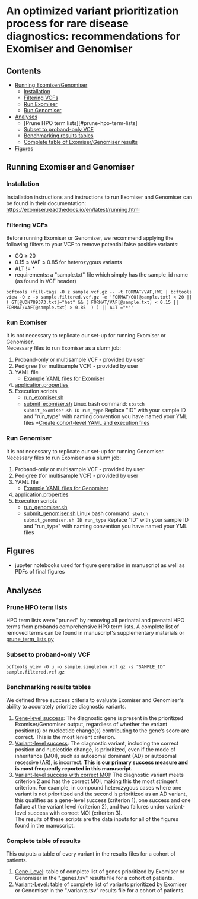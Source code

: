 # An optimized variant prioritization process for rare disease diagnostics: recommendations for Exomiser and Genomiser
## Contents
- [Running Exomiser/Genomiser](#running-Exomiser-and-Genomiser)
    - [Installation](#installation)
    - [Filtering VCFs](#filtering-vcfs)
    - [Run Exomiser](#run-exomiser)
    - [Run Genomiser](#run-genomiser)
- [Analyses](#analyses)
    - [Prune HPO term lists][#prune-hpo-term-lists]
    - [Subset to proband-only VCF](#subset-to-proband-only-vcf)
    - [Benchmarking results tables](#benchmarking-results-tables)
    - [Complete table of Exomiser/Genomiser results](#complete-table-of-results)
- [Figures](#figures)
## Running Exomiser and Genomiser
### Installation
Installation instructions and instructions to run Exomiser and Genomiser can be found in their documentation: https://exomiser.readthedocs.io/en/latest/running.html
### Filtering VCFs
Before running Exomiser or Genomiser, we recommend applying the following filters to your VCF to remove potential false positive variants:
* GQ ≥ 20
* 0.15 ≤ VAF ≤ 0.85 for heterozygous variants
* ALT != *
* requirements: a "sample.txt" file which simply has the sample_id name (as found in VCF header)

```
bcftools +fill-tags -O z sample.vcf.gz -- -t FORMAT/VAF,HWE | bcftools view -O z -o sample.filtered.vcf.gz -e 'FORMAT/GQ[@sample.txt] < 20 || ( GT[@UDN789373.txt]="het" && ( FORMAT/VAF[@sample.txt] < 0.15 || FORMAT/VAF[@sample.txt] > 0.85  ) ) || ALT ="*"'

```

### Run Exomiser
It is not necessary to replicate our set-up for running Exomiser or Genomiser. \
Necessary files to run Exomiser as a slurm job: 
1. Proband-only or multisample VCF - provided by user
2. Pedigree (for multisample VCF) - provided by user
3. YAML file
    - [Example YAML files for Exomiser](run_exomiser/yml_files) 
4. [application.properties](run_exomiser/application.properties)
5. Execution scripts
    - [run_exomiser.sh](run_exomiser/run_exomiser.sh)
    - [submit_exomiser.sh](run_exomiser/submit_exomiser.sh)
Linux bash command: ```sbatch submit_exomiser.sh ID run_type```
Replace "ID" with your sample ID and "run_type" with naming convention you have named your YML files
*[Create cohort-level YAML and execution files](analyses/create_multiple_exomiser_run_scripts.py)

### Run Genomiser
It is not necessary to replicate our set-up for running Genomiser. \
Necessary files to run Exomiser as a slurm job: 
1. Proband-only or multisample VCF - provided by user
2. Pedigree (for multisample VCF) - provided by user
3. YAML file
    - [Example YAML files for Genomiser](run_genomiser/yml_files) 
4. [application.properties](run_genomiser/application.properties)
5. Execution scripts
    - [run_genomiser.sh](run_genomiser/run_genomiser.sh)
    - [submit_genomiser.sh](run_genomiser/submit_genomiser.sh)
Linux bash command: ```sbatch submit_genomiser.sh ID run_type```
Replace "ID" with your sample ID and "run_type" with naming convention you have named your YML files

## Figures
* jupyter notebooks used for figure generation in manuscript as well as PDFs of final figures

## Analyses
### Prune HPO term lists
HPO term lists were "pruned" by removing all perinatal and prenatal HPO terms from probands comprehensive HPO term lists. A complete list of removed terms can be found in manuscript's supplementary materials or [prune_term_lists.py](analyses/prune_term_lists.py)

### Subset to proband-only VCF

```
bcftools view -O u -o sample.singleton.vcf.gz -s "SAMPLE_ID" sample.filtered.vcf.gz

```

### Benchmarking results tables
We defined three success criteria to evaluate Exomiser and Genomiser's ability to accurately prioritize diagnostic variants.
1. [Gene-level success](analyses/gene_level_benchmarking_results_table.py): The diagnostic gene is present in the prioritized Exomiser/Genomiser output, regardless of whether the variant position(s) or nucleotide change(s) contributing to the gene’s score are correct. This is the most lenient criterion.
2. [Variant-level success](variant_level_benchmarking_results_table.py): The diagnostic variant, including the correct position and nucleotide change, is prioritized, even if the mode of inheritance (MOI), such as autosomal dominant (AD) or autosomal recessive (AR), is incorrect. **This is our primary success measure and is most frequently reported in this manuscript.**
3. [Variant-level success with correct MOI](variant_level_withMOI_benchmarking_results_table.py): The diagnostic variant meets criterion 2 and has the correct MOI, making this the most stringent criterion.
For example, in compound heterozygous cases where one variant is not prioritized and the second is prioritized as an AD variant, this qualifies as a gene-level success (criterion 1), one success and one failure at the variant level (criterion 2), and two failures under variant-level success with correct MOI (criterion 3). \
The results of these scripts are the data inputs for all of the figures found in the manuscript.


### Complete table of results
This outputs a table of every variant in the results files for a cohort of patients. 
1. [Gene-Level](analyses/gene_level_complete_results_table.py): table of complete list of genes prioritized by Exomiser or Genomiser in the ".genes.tsv" results file for a cohort of patients.
2. [Variant-Level](analyses/variant_level_complete_results_table.py): table of complete list of variants prioritized by Exomiser or Genomiser in the ".variants.tsv" results file for a cohort of patients.
